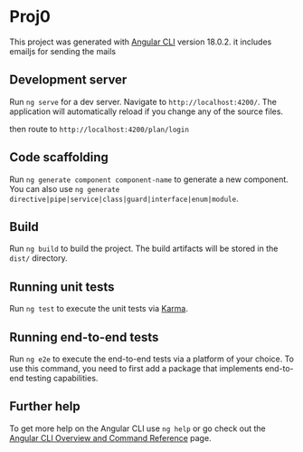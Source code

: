# Proj0

This project was generated with [Angular CLI](https://github.com/angular/angular-cli) version 18.0.2.
it includes emailjs for sending the mails

## Development server

Run `ng serve` for a dev server. Navigate to `http://localhost:4200/`. The application will automatically reload if you change any of the source files.

then route to `http://localhost:4200/plan/login`

## Code scaffolding

Run `ng generate component component-name` to generate a new component. You can also use `ng generate directive|pipe|service|class|guard|interface|enum|module`.

## Build

Run `ng build` to build the project. The build artifacts will be stored in the `dist/` directory.

## Running unit tests

Run `ng test` to execute the unit tests via [Karma](https://karma-runner.github.io).

## Running end-to-end tests

Run `ng e2e` to execute the end-to-end tests via a platform of your choice. To use this command, you need to first add a package that implements end-to-end testing capabilities.

## Further help

To get more help on the Angular CLI use `ng help` or go check out the [Angular CLI Overview and Command Reference](https://angular.dev/tools/cli) page.
